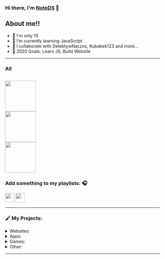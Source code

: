 ### Hi there, I'm [NoteDS][website] 👋

## About me!!

- 🔭 I'm only 13
- 🌱 I’m currently learning JavaScript
- 👯 I collaborate with DetektywNaczos, Kubabek123 and more...
- 🥅 2020 Goals: Learn JS, Build Website

---
### All

[<img src="http://tamiru.pl/NoteDS/assets/discordlogo.svg" width="100" />](https://discord.gg/users/838476005106515978)
<br />
[<img src="http://tamiru.pl/NoteDS/assets/youtube.png" width="100" />](https://www.youtube.com/channel/UCxlKbyCzPRveAvYRvs_bcYQ)
<br />
[<img src="http://tamiru.pl/NoteDS/assets/spotify.png" width="100" />](https://spotify.com)
<br />
---

### Add something to my playlists: 🎧

[<img src="https://upload.wikimedia.org/wikipedia/commons/thumb/6/6a/Youtube_Music_icon.svg/240px-Youtube_Music_icon.svg.png" width="30" />](https://music.youtube.com/playlist?list=PLsi7NgyWLhZTjE3iL2DlulV_62KPsVoKP&jct=5Md2vu19PwSs_zn4feRxQ6fSg6NeyQ)
[<img src="https://upload.wikimedia.org/wikipedia/commons/thumb/1/19/Spotify_logo_without_text.svg/1200px-Spotify_logo_without_text.svg.png" width="30" />](https://spotify.com)

---
### 🖌️ My Projects:
<details>
  <summary>Websites:</summary>
  • Tamiru.pl
  <br />
  • ErrorCraft.pl
  <br />
  • Naczos.pl
  <br />
  • Shortnly.xyz
  <br />
  • gameon.gg
</details>
<details>
  <summary>Apps:</summary>
• N/A
</details>
<details>
  <summary>Games:</summary>
• N/A
</details>
<details>
  <summary>Other:</summary>
• N/A
</details>

---

[website]: https://discord.gg/users/838476005106515978
